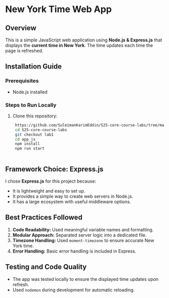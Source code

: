 # New York Time Web App

## Overview
This is a simple JavaScript web application using **Node.js & Express.js** that displays the **current time in New York**. The time updates each time the page is refreshed.

## Installation Guide

### Prerequisites
- Node.js installed

### Steps to Run Locally
1. Clone this repository:
   ```bash
    https://github.com/SuleimanKarimEddin/S25-core-course-labs/tree/master
    cd S25-core-course-labs
    git checkout lab1
    cd app_js
    npm install
    npm run start
    

## Framework Choice: Express.js
I chose **Express.js** for this project because:
- It is lightweight and easy to set up.
- It provides a simple way to create web servers in Node.js.
- It has a large ecosystem with useful middleware options.

## Best Practices Followed
1. **Code Readability:** Used meaningful variable names and formatting.
2. **Modular Approach:** Separated server logic into a dedicated file.
3. **Timezone Handling:** Used `moment-timezone` to ensure accurate New York time.
4. **Error Handling:** Basic error handling is included in Express.

## Testing and Code Quality
- The app was tested locally to ensure the displayed time updates upon refresh.
- Used `nodemon` during development for automatic reloading.
